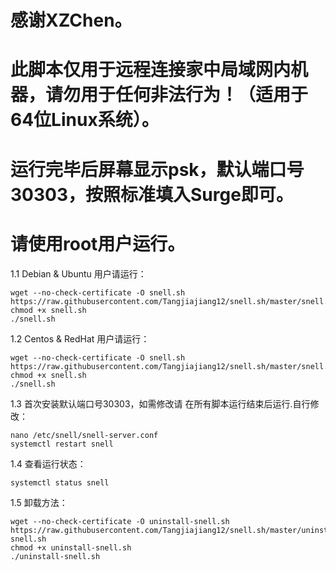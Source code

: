 # 感谢XZChen。
# 此脚本仅用于远程连接家中局域网内机器，请勿用于任何非法行为！（适用于64位Linux系统）。
# 运行完毕后屏幕显示psk，默认端口号30303，按照标准填入Surge即可。
# 请使用root用户运行。

1.1 Debian & Ubuntu 用户请运行：

```
wget --no-check-certificate -O snell.sh https://raw.githubusercontent.com/Tangjiajiang12/snell.sh/master/snell.sh
chmod +x snell.sh
./snell.sh
```

1.2 Centos & RedHat 用户请运行：

```
wget --no-check-certificate -O snell.sh https://raw.githubusercontent.com/Tangjiajiang12/snell.sh/master/snell.centos.sh
chmod +x snell.sh
./snell.sh
```

1.3 首次安装默认端口号30303，如需修改请
在所有脚本运行结束后运行.自行修改：

```
nano /etc/snell/snell-server.conf
systemctl restart snell
```

1.4 查看运行状态：

```
systemctl status snell
```

1.5 卸载方法：

```
wget --no-check-certificate -O uninstall-snell.sh https://raw.githubusercontent.com/Tangjiajiang12/snell.sh/master/uninstall-snell.sh
chmod +x uninstall-snell.sh
./uninstall-snell.sh
```
